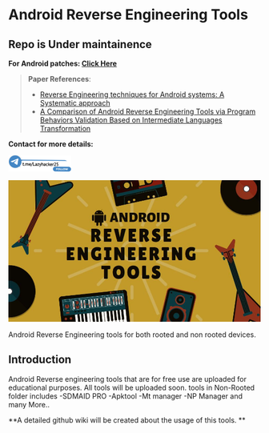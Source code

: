 # Android Reverse Engineering Tools
## Repo is Under maintainence

**For Android patches: [Click Here](https://github.com/Hrushikraj/Android_patches/tree/main)**
> **Paper References**:
> - [Reverse Engineering techniques for Android systems: A Systematic approach](https://ieeexplore.ieee.org/abstract/document/10183629)
> - [A Comparison of Android Reverse Engineering Tools via Program Behaviors Validation Based on Intermediate Languages Transformation
](https://ieeexplore.ieee.org/abstract/document/8300316) <br />

**Contact for more details:**

 [<img src="./LOCAL/telegram2.png"  width=25% height=25%>](https://t.me/lazyhacker25) 
<p align="center">
  <img src="./LOCAL/ANDROID.jpg" alt="Android Reverse Engineering Tools" >
</p>

   Android Reverse Engineering tools for both rooted and non rooted devices.

## Introduction
Android Reverse engineering tools that are for free use are uploaded for educational purposes.
All tools will be uploaded soon.
tools in Non-Rooted folder includes 
-SDMAID PRO
-Apktool
-Mt manager
-NP Manager
and many More..

**A detailed github wiki will be created about the usage of this tools. **
